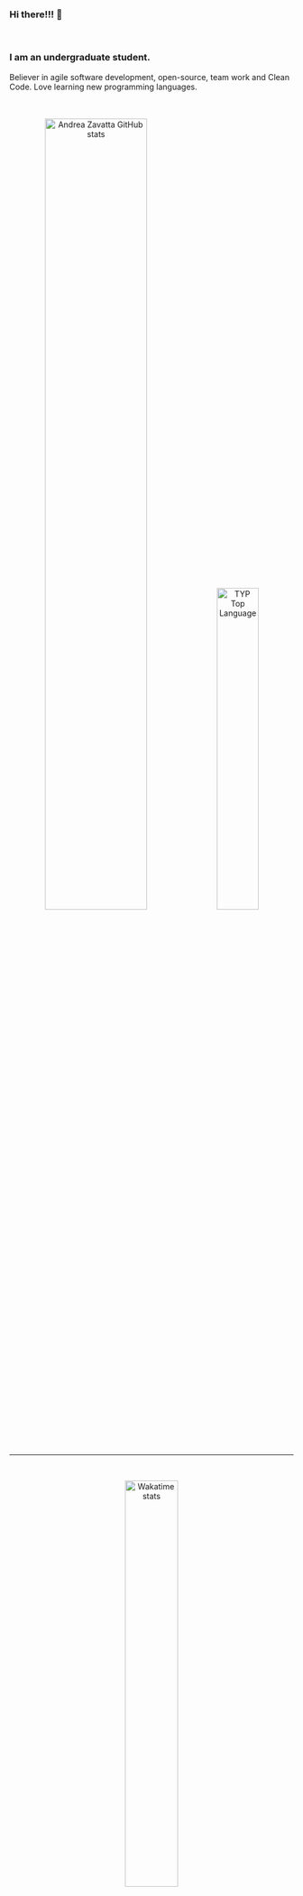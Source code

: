 ### Hi there!!! 👋

<br />

### I am an undergraduate student. 
Believer in agile software development, open-source, team work and Clean Code.
Love learning new programming languages.

<br />
<br />

<div align="center">
<a href="http://www.github.com/AndreaZavatta"><img width="60%" src="https://github-readme-stats.vercel.app/api?username=AndreaZavatta&count_private=true&show_icons=true&theme=dark&hide_border=true" alt="Andrea Zavatta GitHub stats"/></a>
<a href="http://www.github.com/AndreaZavatta"><img alt="TYP Top Language" width="38.25%" src="https://github-readme-stats.vercel.app/api/top-langs/?username=AndreaZavatta&count_private=true&show_icons=true&layout=compact&theme=dark&langs_count=10&hide_border=true"/></a> 

 <br/>

 <!--START_SECTION:waka-->


<!--END_SECTION:waka-->
</div>

<br/>

***
<br/>


<div align="center">

 <a href="http://www.github.com/AndreaZavatta"><img alt="Wakatime stats" width="43%" src="https://github-readme-stats.vercel.app/api/wakatime?username=AndreaZavatta&layout=compact&theme=dark&langs_count=13"/></a>  

  ![trophy](https://github-profile-trophy.vercel.app/?username=andreazavatta&theme=onedark&row=1)


 </div>
 <br/>

***

<br/>

### Project
Completed:
  <p align="left">
      <a href="https://github.com/AndreaZavatta/OOP21-Chess">
          <img src="https://denvercoder1-github-readme-stats.vercel.app/api/pin/?username=AndreaZavatta&repo=OOP21-Chess&theme=dark" alt="OOP21-Chess" width="30%"></a>
      <a href="https://github.com/AndreaZavatta/ChessTournament">
        <img src="https://denvercoder1-github-readme-stats.vercel.app/api/pin/?username=AndreaZavatta&repo=ChessTournament&theme=dark" alt="ChessTournament"                    width="30%"></a>
       <a href="https://github.com/GiacomoSirri/Snippex">
        <img src="https://denvercoder1-github-readme-stats.vercel.app/api/pin/?username=GiacomoSirri&repo=Snippex&theme=dark" alt="SocialNetwork"                    width="30%"></a>
      <a href="https://github.com/AndreaZavatta/UDP-file-transfer">
          <img src="https://denvercoder1-github-readme-stats.vercel.app/api/pin/?username=AndreaZavatta&repo=UDP-file-transfer&theme=dark" alt="UDP-file-transfer"              width="30%"></a>
      <a href="https://github.com/AndreaZavatta/IOT-assignment-1">
          <img src="https://denvercoder1-github-readme-stats.vercel.app/api/pin/?username=AndreaZavatta&repo=Catch-the-led-pattern&theme=dark" alt="IOT-assignment-1"                width="30%"></a>
      <a href="https://github.com/AndreaZavatta/IOT-assignment-2">
          <img src="https://denvercoder1-github-readme-stats.vercel.app/api/pin/?username=AndreaZavatta&repo=Smart-bridge&theme=dark" alt="IOT-assignment-2"                width="30%"></a>
  <a href="https://github.com/lorenzotosi/assignment-03">
          <img src="https://denvercoder1-github-readme-stats.vercel.app/api/pin/?username=lorenzotosi&repo=assignment-03&theme=dark" alt="assignment-03"                width="30%"></a>
  <a href="https://github.com/AndreaZavatta/Songs-Popularity-Prediction">
          <img src="https://denvercoder1-github-readme-stats.vercel.app/api/pin/?username=andreazavatta&repo=Songs-Popularity-Prediction&theme=dark" alt="Songs-Popularity-Prediction"                width="30%"></a>
        <a href="https://github.com/lorenzotosi/RunTogether">
          <img src="https://denvercoder1-github-readme-stats.vercel.app/api/pin/?username=lorenzotosi&repo=RunTogether&theme=dark" alt="RunTogether" width="30%">
        </a>
          


<br/>

***

<br/>

#### BIO

- 🏢 I'm currently graduating at **Unibo**
- ⚙️ I use daily: `.php`, `.js`, `.html`, `.css`, `.java`, `.sql`
- 🌍 I'm mostly active within the **Java Community**
- 🌱 Learning all about **Open Source**
- 📫 Reach me: zavattaandrea@gmail.com
- ⚡️ Fun fact: football player - I love playing chess
